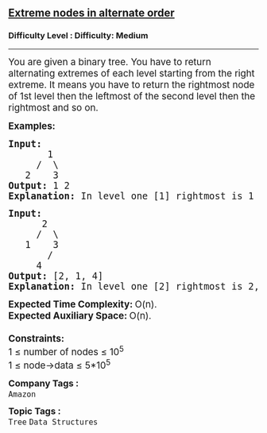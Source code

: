 <h2><a href="https://www.geeksforgeeks.org/problems/extreme-nodes-in-alternate-order/1?page=2&category=Tree&difficulty=Medium&status=unsolved&sortBy=submissions">Extreme nodes in alternate order</a></h2><h3>Difficulty Level : Difficulty: Medium</h3><hr><div class="problems_problem_content__Xm_eO"><p><span style="font-size: 14pt;">You are given a binary tree. You have to return alternating extremes of each level starting from the right extreme. It means you have to return the rightmost node of 1st level then the leftmost of the second level then the rightmost and so on.</span></p>
<p><span style="font-size: 14pt;"><strong>Examples:</strong></span></p>
<pre><span style="font-size: 14pt;"><strong>Input:
&nbsp;      </strong>1
&nbsp;    /  \
&nbsp;  2    3<strong>
Output: </strong>1 2
<strong>Explanation: </strong>In level one [1] rightmost is 1 and in level 2 [2, 3] lefmost is 2. <br></span></pre>
<pre><span style="font-size: 14pt;"><strong>Input:</strong><br>      2<br>     /  \<br>   1    3<br>       /<br>     4<br><strong>Output:</strong> [2, 1, 4]<br><strong>Explanation: </strong>In level one [2] rightmost is 2, In level 2 [1, 3] lefmost is 1 and in level 3 [4] rightmost is 4. </span></pre>
<p><span style="font-size: 14pt;"><strong>Expected Time Complexity: </strong>O(n).<br><strong>Expected Auxiliary Space:&nbsp;</strong>O(n).<br><br><strong>Constraints:</strong><br>1 ≤ number of nodes ≤ 10<sup>5</sup><br>1 ≤ node-&gt;data ≤ 5*10<sup>5</sup></span></p></div><p><span style=font-size:18px><strong>Company Tags : </strong><br><code>Amazon</code>&nbsp;<br><p><span style=font-size:18px><strong>Topic Tags : </strong><br><code>Tree</code>&nbsp;<code>Data Structures</code>&nbsp;